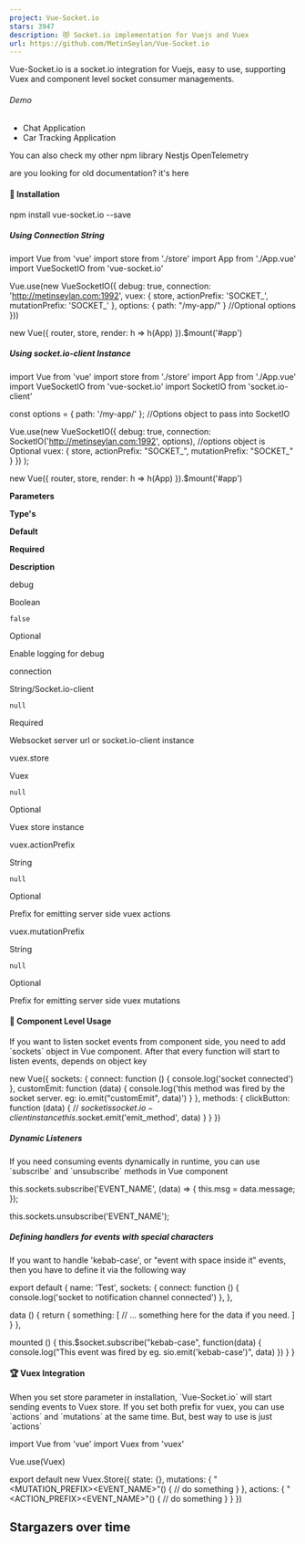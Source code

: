 ```yaml
---
project: Vue-Socket.io
stars: 3947
description: 😻 Socket.io implementation for Vuejs and Vuex
url: https://github.com/MetinSeylan/Vue-Socket.io
---
```


Vue-Socket.io is a socket.io integration for Vuejs, easy to use, supporting Vuex and component level socket consumer managements.

###### Demo

-   Chat Application
-   Car Tracking Application

You can also check my other npm library Nestjs OpenTelemetry

are you looking for old documentation? it's here

#### 🚀 Installation

npm install vue-socket.io --save

##### Using Connection String

import Vue from 'vue'
import store from './store'
import App from './App.vue'
import VueSocketIO from 'vue-socket.io'

Vue.use(new VueSocketIO({
    debug: true,
    connection: 'http://metinseylan.com:1992',
    vuex: {
        store,
        actionPrefix: 'SOCKET\_',
        mutationPrefix: 'SOCKET\_'
    },
    options: { path: "/my-app/" } //Optional options
}))

new Vue({
    router,
    store,
    render: h \=> h(App)
}).$mount('#app')

##### Using socket.io-client Instance

import Vue from 'vue'
import store from './store'
import App from './App.vue'
import VueSocketIO from 'vue-socket.io'
import SocketIO from 'socket.io-client'

const options \= { path: '/my-app/' }; //Options object to pass into SocketIO

Vue.use(new VueSocketIO({
    debug: true,
    connection: SocketIO('http://metinseylan.com:1992', options), //options object is Optional
    vuex: {
      store,
      actionPrefix: "SOCKET\_",
      mutationPrefix: "SOCKET\_"
    }
  })
);

new Vue({
    router,
    store,
    render: h \=> h(App)
}).$mount('#app')

**Parameters**

**Type's**

**Default**

**Required**

**Description**

debug

Boolean

`false`

Optional

Enable logging for debug

connection

String/Socket.io-client

`null`

Required

Websocket server url or socket.io-client instance

vuex.store

Vuex

`null`

Optional

Vuex store instance

vuex.actionPrefix

String

`null`

Optional

Prefix for emitting server side vuex actions

vuex.mutationPrefix

String

`null`

Optional

Prefix for emitting server side vuex mutations

#### 🌈 Component Level Usage

If you want to listen socket events from component side, you need to add \`sockets\` object in Vue component. After that every function will start to listen events, depends on object key

new Vue({
    sockets: {
        connect: function () {
            console.log('socket connected')
        },
        customEmit: function (data) {
            console.log('this method was fired by the socket server. eg: io.emit("customEmit", data)')
        }
    },
    methods: {
        clickButton: function (data) {
            // $socket is socket.io-client instance
            this.$socket.emit('emit\_method', data)
        }
    }
})

##### Dynamic Listeners

If you need consuming events dynamically in runtime, you can use \`subscribe\` and \`unsubscribe\` methods in Vue component

this.sockets.subscribe('EVENT\_NAME', (data) \=> {
    this.msg \= data.message;
});

this.sockets.unsubscribe('EVENT\_NAME');

##### Defining handlers for events with special characters

If you want to handle 'kebab-case', or "event with space inside it" events, then you have to define it via the following way

export default {
  name: 'Test',
  sockets: {
    connect: function () {
      console.log('socket to notification channel connected')
    },
  },

  data () {
    return {
      something: \[
         // ... something here for the data if you need.
      \]
    }
  },

  mounted () {
    this.$socket.subscribe("kebab-case", function(data) {
        console.log("This event was fired by eg. sio.emit('kebab-case')", data)
    })
  }
}

#### 🏆 Vuex Integration

When you set store parameter in installation, \`Vue-Socket.io\` will start sending events to Vuex store. If you set both prefix for vuex, you can use \`actions\` and \`mutations\` at the same time. But, best way to use is just \`actions\`

import Vue from 'vue'
import Vuex from 'vuex'

Vue.use(Vuex)

export default new Vuex.Store({
    state: {},
    mutations: {
        "<MUTATION\_PREFIX><EVENT\_NAME>"() {
            // do something
        }
    },
    actions: {
        "<ACTION\_PREFIX><EVENT\_NAME>"() {
            // do something
        }
    }
})

Stargazers over time
--------------------

